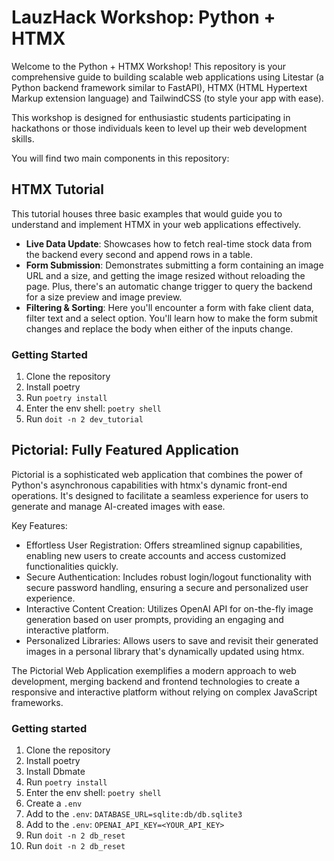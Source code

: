 # LauzHack Workshop: Python + HTMX

Welcome to the Python + HTMX Workshop! This repository is your comprehensive guide to building scalable web applications using Litestar (a Python backend framework similar to FastAPI), HTMX (HTML Hypertext Markup extension language) and TailwindCSS (to style your app with ease).

This workshop is designed for enthusiastic students participating in hackathons or those individuals keen to level up their web development skills.

You will find two main components in this repository:

## HTMX Tutorial

This tutorial houses three basic examples that would guide you to understand and implement HTMX in your web applications effectively.

- **Live Data Update**: Showcases how to fetch real-time stock data from the backend every second and append rows in a table.
- **Form Submission**: Demonstrates submitting a form containing an image URL and a size, and getting the image resized without reloading the page. Plus, there's an automatic change trigger to query the backend for a size preview and image preview.
- **Filtering & Sorting**: Here you'll encounter a form with fake client data, filter text and a select option. You'll learn how to make the form submit changes and replace the body when either of the inputs change.

### Getting Started

1. Clone the repository
2. Install poetry
3. Run `poetry install`
4. Enter the env shell: `poetry shell`
5. Run `doit -n 2 dev_tutorial`

## Pictorial: Fully Featured Application

Pictorial is a sophisticated web application that combines the power of Python's asynchronous capabilities with htmx's dynamic front-end operations. It's designed to facilitate a seamless experience for users to generate and manage AI-created images with ease.

Key Features:

- Effortless User Registration: Offers streamlined signup capabilities, enabling new users to create accounts and access customized functionalities quickly.
- Secure Authentication: Includes robust login/logout functionality with secure password handling, ensuring a secure and personalized user experience.
- Interactive Content Creation: Utilizes OpenAI API for on-the-fly image generation based on user prompts, providing an engaging and interactive platform.
- Personalized Libraries: Allows users to save and revisit their generated images in a personal library that's dynamically updated using htmx.

The Pictorial Web Application exemplifies a modern approach to web development, merging backend and frontend technologies to create a responsive and interactive platform without relying on complex JavaScript frameworks.

### Getting started

1. Clone the repository
2. Install poetry
3. Install Dbmate
4. Run `poetry install`
5. Enter the env shell: `poetry shell`
6. Create a `.env`
7. Add to the `.env`: `DATABASE_URL=sqlite:db/db.sqlite3`
8. Add to the `.env`: `OPENAI_API_KEY=<YOUR_API_KEY>`
9. Run `doit -n 2 db_reset`
10. Run `doit -n 2 db_reset`
